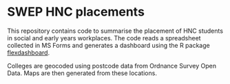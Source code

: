 # SWEP HNC placements

This repository contains code to summarise the placement of HNC students in social and early years workplaces.
The code reads a spreadsheet collected in MS Forms and generates a dashboard using the R package [flexdashboard](https://rmarkdown.rstudio.com/flexdashboard/).

Colleges are geocoded using postcode data from Ordnance Survey Open Data.
Maps are then generated from these locations.
